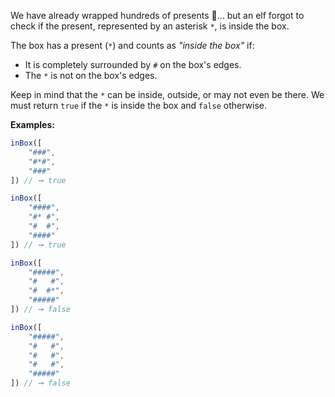 We have already wrapped hundreds of presents 🎁… but an elf forgot to check if the present, represented by an asterisk `*`, is inside the box.

The box has a present (`*`) and counts as _"inside the box"_ if:

* It is completely surrounded by `#` on the box's edges.
* The `*` is not on the box's edges.

Keep in mind that the `*` can be inside, outside, or may not even be there. We must return `true` if the `*` is inside the box and `false` otherwise.

**Examples:**

```javascript
inBox([
    "###",
    "#*#",
    "###"
]) // ➞ true

inBox([
    "####",
    "#* #",
    "#  #",
    "####"
]) // ➞ true

inBox([
    "#####",
    "#   #",
    "#  #*",
    "#####"
]) // ➞ false

inBox([
    "#####",
    "#   #",
    "#   #",
    "#   #",
    "#####"
]) // ➞ false
```